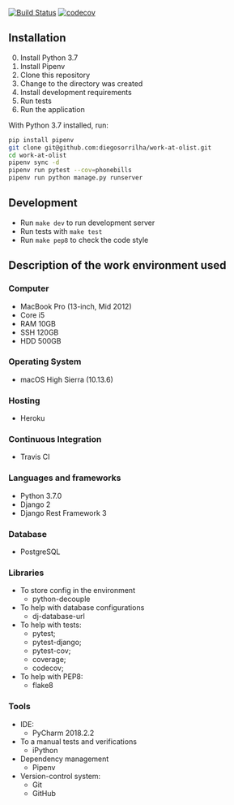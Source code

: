 [![Build Status](https://travis-ci.org/diegosorrilha/work-at-olist.svg?branch=master)](https://travis-ci.org/diegosorrilha/work-at-olist)
[![codecov](https://codecov.io/gh/diegosorrilha/work-at-olist/branch/master/graph/badge.svg)](https://codecov.io/gh/diegosorrilha/work-at-olist)

## Installation
0. Install Python 3.7
1. Install Pipenv
2. Clone this repository
3. Change to the directory was created
4. Install development requirements
5. Run tests
6. Run the application

With Python 3.7 installed, run:
```bash
pip install pipenv
git clone git@github.com:diegosorrilha/work-at-olist.git
cd work-at-olist
pipenv sync -d
pipenv run pytest --cov=phonebills
pipenv run python manage.py runserver
```

## Development
- Run `make dev` to run development server
- Run tests with `make test`
- Run `make pep8` to check the code style


## Description of the work environment used

### Computer
* MacBook Pro (13-inch, Mid 2012)
* Core i5
* RAM 10GB
* SSH 120GB
* HDD 500GB

### Operating System
* macOS High Sierra (10.13.6)

### Hosting
* Heroku

### Continuous Integration
* Travis CI

### Languages and frameworks
* Python 3.7.0
* Django 2
* Django Rest Framework 3

### Database
* PostgreSQL

### Libraries
* To store config in the environment
    - python-decouple
* To help with database configurations 
    - dj-database-url
* To help with tests:
    - pytest;
    - pytest-django; 
    - pytest-cov;
    - coverage;
    - codecov;
* To help with PEP8: 
    - flake8

### Tools
* IDE:
    - PyCharm 2018.2.2
* To a manual tests and verifications
    - iPython
* Dependency management
    - Pipenv
* Version-control system:
    - Git
    - GitHub
